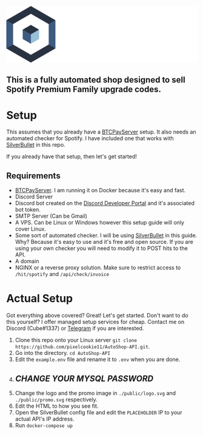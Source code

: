 ![GitHub Logo](/public/logo.svg)
## This is a fully automated shop designed to sell Spotify Premium Family upgrade codes.

# Setup

This assumes that you already have a [BTCPayServer](https://btcpayserver.org/) setup. It also needs an automated checker for Spotify. I have included one that works with [SilverBullet](https://github.com/mohamm4dx/SilverBullet) in this repo.

If you already have that setup, then let's get started!

## Requirements

* [BTCPayServer](https://btcpayserver.org/). I am running it on Docker because it's easy and fast.
* Discord Server
* Discord bot created on the [Discord Developer Portal](https://discord.com/developers/applications) and it's associated bot token.
* SMTP Server (Can be Gmail)
* A VPS. Can be Linux or Windows however this setup guide will only cover Linux.
* Some sort of automated checker. I will be using [SilverBullet](https://github.com/mohamm4dx/SilverBullet) in this guide. Why? Because it's easy to use and it's free and open source. If you are using your own checker you will need to modify it to POST hits to the API.
* A domain
* NGINX or a reverse proxy solution. Make sure to restrict access to `/hit/spotify` and `/api/check/invoice`

# Actual Setup

Got everything above covered? Great! Let's get started. Don't want to do this yourself? I offer managed setup services for cheap. Contact me on Discord (Cube#1337) or [Telegram](https://t.me/Cube1337x) if you are interested.

1. Clone this repo onto your Linux server `git clone https://github.com/pixelcookie11/AutoShop-API.git`.
1. Go into the directory. `cd AutoShop-API`
1. Edit the `example.env` file and rename it to `.env` when you are done.
1. ## _*CHANGE YOUR MYSQL PASSWORD*_
1. Change the logo and the promo image in `./public/logo.svg` and `./public/promo.svg` respectively.
1. Edit the HTML to how you see fit.
1. Open the SilverBullet config file and edit the `PLACEHOLDER` IP to your actual API's IP address.
1. Run `docker-compose up`
